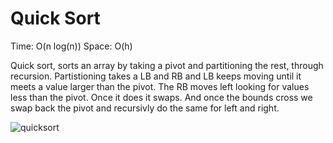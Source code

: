 # Quick Sort
Time: O(n log(n))
Space: O(h)

Quick sort, sorts an array by taking a pivot and partitioning the rest,
through recursion. Partistioning takes a LB and RB
and LB keeps moving until it meets a value larger
than the pivot. The RB moves left looking for values
less than the pivot. Once it does it swaps. And once
the bounds cross we swap back the pivot and recursivly do 
the same for left and right.

![quicksort](../../../assets/quicksort_visual.jpg)